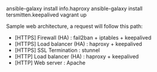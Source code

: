 ansible-galaxy install info.haproxy
ansible-galaxy install tersmitten.keepalived
vagrant up

Sample web architecture, a request will follow this path:
- [HTTPS] Firewall (HA) : fail2ban + iptables + keepalived
- [HTTPS] Load balancer (HA) : haproxy + keepalived
- [HTTPS] SSL Termination : stunnel
- [HTTP]  Load balancer (HA) : haproxy + keepalived
- [HTTP]  Web server : Apache